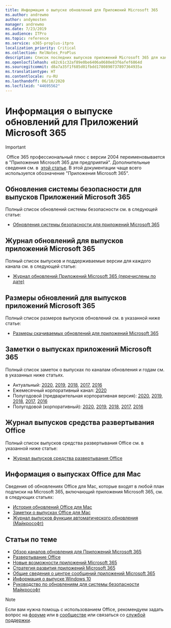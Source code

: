 ```yaml
---
title: Информация о выпуске обновлений для Приложений Microsoft 365
ms.author: andrewmo
author: andymosten
manager: andrewmo
ms.date: 7/23/2019
ms.audience: ITPro
ms.topic: reference
ms.service: o365-proplus-itpro
localization_priority: Critical
ms.collection: RelNotes_ProPlus
description: Список последних выпусков приложений Microsoft 365 для каждого канала обновления и ссылки на заметки о выпусках и историю обновлений для ИТ-специалистов
ms.openlocfilehash: e82c61c32af89e0be6406a0680e83f6afef6864d
ms.sourcegitcommit: d8a7a35f1f685d01fbdd1780890737897364935a
ms.translationtype: HT
ms.contentlocale: ru-RU
ms.lasthandoff: 06/10/2020
ms.locfileid: "44695562"
---
```

# <a name="release-information-for-updates-to-microsoft-365-apps"></a>Информация о выпуске обновлений для Приложений Microsoft 365


> [!IMPORTANT]
> Office 365 профессиональный плюс с версии 2004 переименовывается в "Приложения Microsoft 365 для предприятий". Дополнительные сведения см. в  [этой статье](https://go.microsoft.com/fwlink/p/?linkid=2123420). В этой документации чаще всего используется обозначение "Приложения Microsoft 365".


## <a name="security-updates-for-microsoft-365-apps-releases"></a>Обновления системы безопасности для выпусков Приложений Microsoft 365

Полный список обновлений системы безопасности см. в следующей статье:
 - [Обновления системы безопасности для приложений Microsoft 365](microsoft365-apps-security-updates.md)


## <a name="update-history-for-microsoft-365-apps-releases"></a>Журнал обновлений для выпусков приложений Microsoft 365

Полный список выпусков и поддерживаемые версии для каждого канала см. в следующей статье:

- [Журнал обновлений Приложений Microsoft 365 (перечислены по дате)](update-history-microsoft365-apps-by-date.md)


 ## <a name="update-sizes-for-microsoft-365-apps-releases"></a>Размеры обновлений для выпусков приложений Microsoft 365

Полный список размеров выпусков обновлений см. в указанной ниже статье:
 - [Размеры скачиваемых обновлений для приложений Microsoft 365](download-sizes-microsoft365-apps-updates.md)

## <a name="release-notes-for-microsoft-365-apps-releases"></a>Заметки о выпусках приложений Microsoft 365

Полный список заметок о выпусках по каналам обновления и годам см. в указанных ниже статьях.
 - Актуальный: [2020](current-channel.md), [2019](monthly-channel-2019.md), [2018](monthly-channel-2018.md), [2017](monthly-channel-2017.md), [2016](monthly-channel-2016.md)
 - Ежемесячный корпоративный канал:  [2020](monthly-enterprise-channel.md)
 - Полугодовой (предварительная корпоративная версия): [2020](semi-annual-enterprise-channel-preview.md), [2019](semi-annual-channel-targeted-2019.md), [2018](semi-annual-channel-targeted-2018.md), [2017](semi-annual-channel-targeted-2017.md), [2016](semi-annual-channel-targeted-2016.md)
 - Полугодовой (корпоративный): [2020](semi-annual-enterprise-channel.md), [2019](semi-annual-channel-2019.md), [2018](semi-annual-channel-2018.md), [2017](semi-annual-channel-2017.md), [2016](semi-annual-channel-2016.md)

 ## <a name="release-history-for-office-deployment-tool"></a>Журнал выпусков средства развертывания Office
 Полный список выпусков средства развертывания Office см. в указанной ниже статье:
 - [Журнал выпусков средства развертывания Office](ODT-release-history.md)

## <a name="office-for-mac-release-information"></a>Информация о выпусках Office для Mac

Сведения об обновлениях Office для Mac, которые входят в любой план подписки на Microsoft 365, включающий приложения Microsoft 365, см. в следующих статьях:
 - [История обновлений Office для Mac](update-history-office-for-mac.md)
 - [Заметки о выпусках Office для Mac](release-notes-office-for-mac.md)
 - [Журнал выпусков функции автоматического обновления (Майкрософт)](release-history-microsoft-autoupdate.md)


## <a name="related-topics"></a>Статьи по теме

- [Обзор каналов обновления для Приложений Microsoft 365](https://docs.microsoft.com/deployoffice/overview-of-update-channels-for-office-365-proplus)
- [Развертывание Office](https://docs.microsoft.com/deployoffice/)
- [Новые возможности приложений Microsoft 365](https://support.office.com/article/95c8d81d-08ba-42c1-914f-bca4603e1426)
- [Стратегия развития приложений Microsoft 365](https://products.office.com/business/office-365-roadmap)
- [Общие сведения о центре сообщений приложений Microsoft 365](https://support.office.com/article/38fb3333-bfcc-4340-a37b-deda509c2093)
- [Информация о выпуске Windows 10](https://www.microsoft.com/itpro/windows-10/release-information)
- [Руководство по обновлениям для системы безопасности Майкрософт](https://portal.msrc.microsoft.com/)

> [!NOTE]
> Если вам нужна помощь с использованием Office, рекомендуем задать вопрос на [форуме](https://answers.microsoft.com/) или в [сообществе](https://techcommunity.microsoft.com/) или связаться со [службой поддержки](https://support.microsoft.com/contactus).
